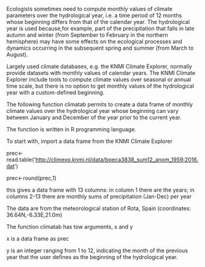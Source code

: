Ecologists sometimes need to compute monthly values of climate parameters over the hydrological year, i.e. a time period of 12 months whose beginning differs from that of the calendar year.
The hydrological year is used because,for example, part of the precipitation that falls in late autumn and winter (from September to February in the northern hemisphere) may have some effects on the ecological processes and dynamics occurring in the subsequent spring and summer (from March to August).

Largely used climate databases, e.g. the KNMI Climate Explorer, normally provide datasets with monthly values of calendar years.
The KNMI Climate Explorer include tools to compute climate values over seasonal or annual time scale, but there is no option to get monthly values of the hydrological year with a custom-defined beginning.

The following function climatab permits to create a data frame of monthly climate values over the hydrological year whose beginning can vary between January and December of the year prior to the current year.

The function is written in R programming language.

To start with, import a data frame from the KNMI Climate Explorer

prec<-read.table('http://climexp.knmi.nl/data/bpeca3838_sum12_anom_1959:2016.dat')

prec<-round(prec,1)

this gives a data frame with 13 columns:
in column 1 there are the years; in columns 2-13 there are monthly sums of precipitation (Jan-Dec) per year

The data are from the meteorological station of Rota, Spain (coordinates: 36.64N,-6.33E,21.0m)

The function climatab has tow arguments, x and y

x is a data frame as prec

y is an integer ranging from 1 to 12, indicating the month of the previous year that the user defines as the beginning of the hydrological year.

